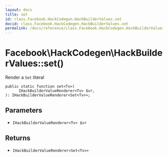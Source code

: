 ```yaml
---
layout: docs
title: set
id: class.Facebook.HackCodegen.HackBuilderValues.set
docid: class.Facebook.HackCodegen.HackBuilderValues.set
permalink: /docs/reference/class.Facebook.HackCodegen.HackBuilderValues.set/
---
```

# Facebook\\HackCodegen\\HackBuilderValues::set()




Render a ` Set ` literal




``` Hack
public static function set<Tv>(
      IHackBuilderValueRenderer<Tv> $vr,
): IHackBuilderValueRenderer<Set<Tv>>;
```




## Parameters




- ` IHackBuilderValueRenderer<Tv> $vr `




## Returns




+ ` IHackBuilderValueRenderer<Set<Tv>> `